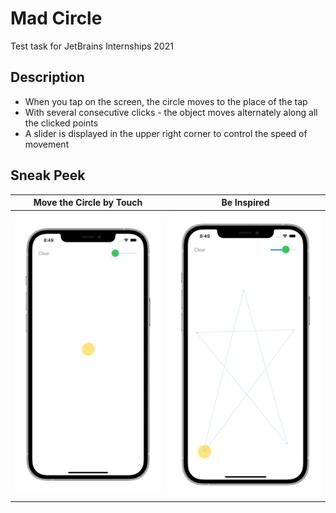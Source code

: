 # Mad Circle

Test task for JetBrains Internships 2021

## Description
* When you tap on the screen, the circle moves to the place of the tap
* With several consecutive clicks - the object moves alternately along all the clicked points
* A slider is displayed in the upper right corner to control the speed of movement

## Sneak Peek
Move the Circle by Touch | Be Inspired
:-----------------------:|:-------------:
![](images/empty.png) | ![](images/star.png)
